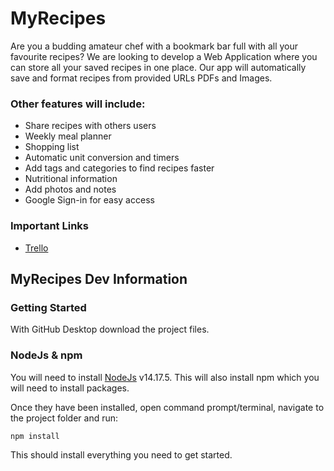 # MyRecipes

Are you a budding amateur chef with a bookmark bar full with all your favourite recipes?  We are looking to develop a Web Application where you can store all your saved recipes in one place. Our app will automatically save and format recipes from provided URLs PDFs and Images.


### Other features will include:
- Share recipes with others users
- Weekly meal planner
- Shopping list
- Automatic unit conversion and timers
- Add tags and categories to find recipes faster
- Nutritional information
- Add photos and notes
- Google Sign-in for easy access

### Important Links
- [Trello](https://trello.com/b/bAqR5lwj/2021s252myrecipes)

## MyRecipes Dev Information
### Getting Started

With GitHub Desktop download the project files.

### NodeJs & npm
You will need to install [NodeJs](https://nodejs.org/en/download/) v14.17.5. 
This will also install npm which you will need to install packages.

Once they have been installed, open command prompt/terminal, navigate to the project folder and run:
```
npm install
```
This should install everything you need to get started.